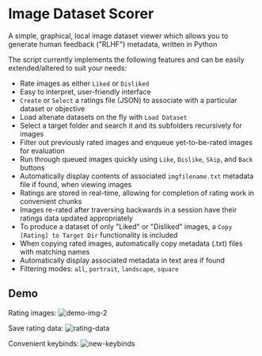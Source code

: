 # Image Dataset Scorer

A simple, graphical, local image dataset viewer which allows you to generate human feedback ("RLHF") metadata, written in Python

The script currently implements the following features and can be easily extended/altered to suit your needs:

 - Rate images as either `Liked` or `Disliked`
 - Easy to interpret, user-friendly interface
 - `Create` or `Select` a ratings file (JSON) to associate with a particular dataset or objective
 - Load altenate datasets on the fly with `Load Dataset` 
 - Select a target folder and search it and its subfolders recursively for images
 - Filter out previously rated images and enqueue yet-to-be-rated images for evaluation
 - Run through queued images quickly using `Like`, `Dislike`, `Skip`, and `Back` buttons
 - Automatically display contents of associated `imgfilename.txt` metadata file if found, when viewing images
 - Ratings are stored in real-time, allowing for completion of rating work in convenient chunks
 - Images re-rated after traversing backwards in a session have their ratings data updated appropriately
 - To produce a dataset of only "Liked" or "Disliked" images, a `Copy [Rating] to Target Dir` functionality is included
 - When copying rated images, automatically copy metadata (.txt) files with matching names
 - Automatically display associated metadata in text area if found
 - Filtering modes: `all`, `portrait`, `landscape`, `square`

## Demo

Rating images:
![demo-img-2](https://github.com/james-things/image-dataset-scorer/assets/71165873/999b815c-0124-40ee-8d7d-2978096be83e)

Save rating data:
![rating-data](https://github.com/james-things/local-rlhf-viewer/assets/71165873/fce74746-7495-48dd-9ba8-7009a43351f6)

Convenient keybinds: 
![new-keybinds](https://github.com/james-things/local-rlhf-viewer/assets/71165873/a67d3761-40d5-4cc5-89a4-55804faa3085)
